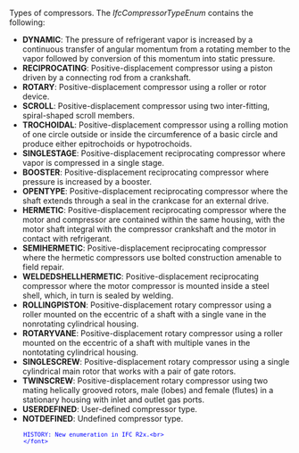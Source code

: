 Types of compressors. The _IfcCompressorTypeEnum_ contains the following:

* **DYNAMIC**: The pressure of refrigerant vapor is increased by a continuous transfer of angular momentum from a rotating member to the vapor followed by conversion of this momentum into static pressure.
* **RECIPROCATING**: Positive-displacement compressor using a piston driven by a connecting rod from a crankshaft.
* **ROTARY**: Positive-displacement compressor using a roller or rotor device.
* **SCROLL**: Positive-displacement compressor using two inter-fitting, spiral-shaped scroll members.
* **TROCHOIDAL**: Positive-displacement compressor using a rolling motion of one circle outside or inside the circumference of a basic circle and produce either epitrochoids or hypotrochoids.
* **SINGLESTAGE**: Positive-displacement reciprocating compressor where vapor is compressed in a single stage.
* **BOOSTER**: Positive-displacement reciprocating compressor where pressure is increased by a booster.
* **OPENTYPE**: Positive-displacement reciprocating compressor where the shaft extends through a seal in the crankcase for an external drive.
* **HERMETIC**: Positive-displacement reciprocating compressor where the motor and compressor are contained within the same housing, with the motor shaft integral with the compressor crankshaft and the motor in contact with refrigerant.
* **SEMIHERMETIC**: Positive-displacement reciprocating compressor where the hermetic compressors use bolted construction amenable to field repair.
* **WELDEDSHELLHERMETIC**: Positive-displacement reciprocating compressor where the motor compressor is mounted inside a steel shell, which, in turn is sealed by welding.
* **ROLLINGPISTON**: Positive-displacement rotary compressor using a roller mounted on the eccentric of a shaft with a single vane in the nonrotating cylindrical housing.
* **ROTARYVANE**: Positive-displacement rotary compressor using a roller mounted on the eccentric of a shaft with multiple vanes in the nontotating cylindrical housing.
* **SINGLESCREW**: Positive-displacement rotary compressor using a single cylindrical main rotor that works with a pair of gate rotors.
* **TWINSCREW**: Positive-displacement rotary compressor using two mating helically grooved rotors, male (lobes) and female (flutes) in a stationary housing with inlet and outlet gas ports.
* **USERDEFINED**: User-defined compressor type.
* **NOTDEFINED**: Undefined compressor type.

> <font color="#0000ff" size="-1">
    	HISTORY: New enumeration in IFC R2x.<br>
    	</font>